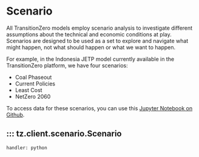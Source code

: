 # Scenario

All TransitionZero models employ scenario analysis to investigate different assumptions about the technical and economic conditions at play. Scenarios are designed to be used as a set to explore and navigate what might happen, not what should happen or what we want to happen.

For example, in the Indonesia JETP model currently available in the TransitionZero platform, we have four scenarios:

- Coal Phaseout
- Current Policies
- Least Cost
- NetZero 2060

To access data for these scenarios, you can use this [Jupyter Notebook on Github](https://github.com/transition-zero/feo-client-examples/blob/main/feo-client-examples/3_system_model_results.ipynb).

## ::: tz.client.scenario.Scenario
    handler: python
